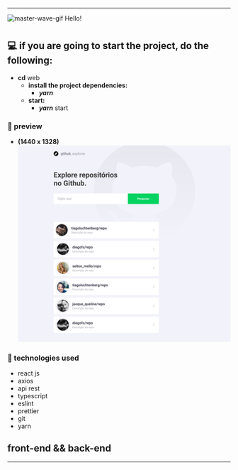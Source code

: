 <hr />
<img width=20 height=20 src="https://raw.githubusercontent.com/aemmadi/aemmadi/master/wave.gif" alt="master-wave-gif"> <span>Hello!</span>

#

## **💻 if you are going to start the project, do the following:**

-  **cd** web
    -  **install the project dependencies:**
        -  **_yarn_**
    -  **start:**
        -  **_yarn_** start
### **🌌 preview**

-  **(1440 x 1328)**
   ![Github-Explorer](./.github/Github-Explorer.png)

### **🔧 technologies used**

-  react js
-  axios
-  api rest
-  typescript
-  eslint
-  prettier
-  git
-  yarn

## **front-end** && **back-end**
<hr />
